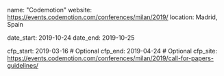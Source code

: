 name: "Codemotion"
website: https://events.codemotion.com/conferences/milan/2019/
location: Madrid, Spain

date_start: 2019-10-24
date_end:   2019-10-25

cfp_start: 2019-03-16  # Optional
cfp_end:   2019-04-24  # Optional
cfp_site: https://events.codemotion.com/conferences/milan/2019/call-for-papers-guidelines/
